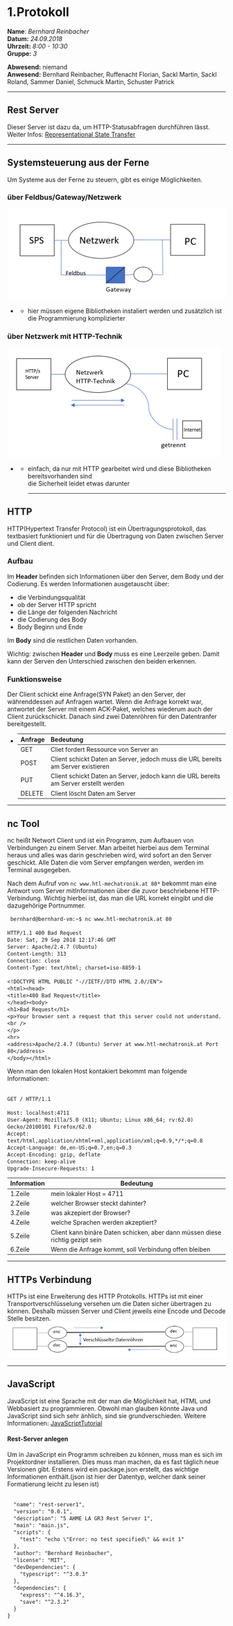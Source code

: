# 1.Protokoll  
  
  **Name**:  *Bernhard Reinbacher*  
  **Datum:** *24.09.2018*  
  **Uhrzeit:** *8:00 - 10:30*  
  **Gruppe:** *3*  
  
   
    
 **Abwesend:** niemand  
 **Anwesend:** Bernhard Reinbacher, Ruffenacht Florian, Sackl Martin, Sackl Roland, Sammer Daniel, Schmuck Martin, Schuster Patrick  
  
*********************************************************************************************************************************  
## Rest Server  
Dieser Server ist dazu da, um HTTP-Statusabfragen durchführen lässt. Weiter Infos: [Representational State Transfer](https://de.wikipedia.org/wiki/Representational_State_Transfer)
*********************************************************************************************************************************  
## Systemsteuerung aus der Ferne  
Um Systeme aus der Ferne zu steuern, gibt es einige Möglichkeiten.  
### über Feldbus/Gateway/Netzwerk  
![Netzwerk1](/reibem14/Netzwerk1.PNG)    
* * hier müssen eigene Bibliotheken instaliert werden und zusätzlich ist die Programmierung komplizierter  

### über Netzwerk mit HTTP-Technik   
![Netzwerk2](/reibem14/Netzwerk2.PNG)   
* *  einfach, da nur mit HTTP gearbeitet wird und diese Bibliotheken bereitsvorhanden sind  
     die Sicherheit leidet etwas darunter    
     *********************************************************************************************************************************   
## HTTP  
HTTP(Hypertext Transfer Protocol) ist ein Übertragungsprotokoll, das textbasiert funktioniert und für die Übertragung von Daten zwischen Server und Client dient. 
### Aufbau  
Im **Header** befinden sich Informationen über den Server, dem Body und der Codierung. Es werden Informationen ausgetauscht über:   
* die Verbindungsqualität  
* ob der Server HTTP spricht  
* die Länge der folgenden Nachricht  
* die Codierung des Body  
* Body Beginn und Ende    
  
Im **Body** sind die restlichen Daten vorhanden.    
  
Wichtig: zwischen **Header** und **Body** muss es eine Leerzeile geben. Damit kann der Serven den Unterschied zwischen den beiden erkennen.
  
### Funktionsweise  
Der Client schickt eine Anfrage(SYN Paket) an den Server, der währenddessen auf Anfragen wartet. Wenn die Anfrage korrekt war, antwortet der Server mit einem ACK-Paket, welches wiederum auch der Client zurückschickt. Danach sind zwei Datenröhren für den Datentranfer bereitgestellt.  

* Anfrage | Bedeutung  
  ------- | ---------  
  GET | Cliet fordert Ressource von Server an  
  POST | Client schickt Daten an Server, jedoch muss die URL bereits am Server existieren  
  PUT | Client schickt Daten an Server, jedoch kann die URL bereits am Server erstellt werden  
  DELETE | Client löscht Daten am Server  
********************************************************************************************************************************  
## nc Tool  
nc heißt Networt Client und ist ein Programm, zum Aufbauen von Verbindungen zu einem Server. Man arbeitet hierbei aus dem Terminal heraus und alles was darin geschrieben wird, wird sofort an den Server geschickt. Alle Daten die vom Server empfangen werden, werden im Terminal ausgegeben.       
  
      
Nach dem Aufruf von `nc www.htl-mechatronik.at 80*` bekommt man eine Antwort vom Server mitInformationen über die zuvor beschriebene HTTP-Verbindung. Wichtig hierbei ist, das man die URL korrekt eingibt und die dazugehörige Portnummer.  
```
 bernhard@bernhard-vm:~$ nc www.htl-mechatronik.at 80

HTTP/1.1 400 Bad Request
Date: Sat, 29 Sep 2018 12:17:46 GMT
Server: Apache/2.4.7 (Ubuntu)
Content-Length: 313
Connection: close
Content-Type: text/html; charset=iso-8859-1

<!DOCTYPE HTML PUBLIC "-//IETF//DTD HTML 2.0//EN">
<html><head>
<title>400 Bad Request</title>
</head><body>
<h1>Bad Request</h1>
<p>Your browser sent a request that this server could not understand.<br />
</p>
<hr>
<address>Apache/2.4.7 (Ubuntu) Server at www.htl-mechatronik.at Port 80</address>
</body></html>
```  
  
Wenn man den lokalen Host kontakiert bekommt man folgende Informationen:  
```bernhard@bernhard-vm:~$ nc -l 4711

GET / HTTP/1.1

Host: localhost:4711		                                                                    
User-Agent: Mozilla/5.0 (X11; Ubuntu; Linux x86_64; rv:62.0) Gecko/20100101 Firefox/62.0	  	
Accept: text/html,application/xhtml+xml,application/xml;q=0.9,*/*;q=0.8		                  
Accept-Language: de,en-US;q=0.7,en;q=0.3	                                                  
Accept-Encoding: gzip, deflate	                                                                                                                                                                          
Connection: keep-alive		         
Upgrade-Insecure-Requests: 1  
```  
Information | Bedeutung  
----------- | ---------  
1.Zeile | mein lokaler Host = 4711  
2.Zeile | welcher Browser steckt dahinter?  
3.Zeile | was akzepiert der Browser?  
4.Zeile | welche Sprachen werden akzeptiert?  
5.Zeile | Client kann binäre Daten schicken, aber dann müssen diese richtig gezipt sein  
6.Zeile | Wenn die Anfrage kommt, soll Verbindung offen bleiben   
********************************************************************************************************************************

## HTTPs Verbindung    
HTTPs ist eine Erweiterung des HTTP Protokolls. HTTPs ist mit einer Transportverschlüsselung versehen um die Daten sicher übertragen zu können. Deshalb müssen Server und Client jeweils eine Encode und Decode Stelle besitzen.
![HTTPS](/reibem14/HTTPS.PNG)  
********************************************************************************************************************************  
## JavaScript  
JavaScript ist eine Sprache mit der man die Möglichkeit hat, HTML und Webbasiert zu programmieren. Obwohl man glauben könnte Java und JavaScript sind sich sehr änhlich, sind sie grundverschieden. Weitere Informationen: [JavaScriptTutorial](https://www.w3schools.com/js/default.asp)  
  
#### Rest-Server anlegen  
Um in JavaScript ein Programm schreiben zu können, muss man es sich im Projektordner installieren. Dies muss man machen, da es fast täglich neue Versionen gibt. Erstens wird ein package.json erstellt, das wichtige Informationen enthält.(json ist hier der Datentyp, welcher dank seiner Formatierung leicht zu lesen ist)  
```` 

  "name": "rest-server1",
  "version": "0.0.1",
  "description": "5 AHME LA GR3 Rest Server 1",
  "main": "main.js",
  "scripts": {
    "test": "echo \"Error: no test specified\" && exit 1"
  },
  "author": "Bernhard Reinbacher",
  "license": "MIT",
  "devDependencies": {
    "typescript": "^3.0.3"
  },
  "dependencies": {
    "express": "^4.16.3",
    "save": "^2.3.2"
  }
}  


    

